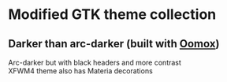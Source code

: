 # Modified GTK theme collection

## Darker than arc-darker (built with [Oomox](https://github.com/themix-project/oomox))

Arc-darker but with black headers and more contrast<br>
XFWM4 theme also has Materia decorations
